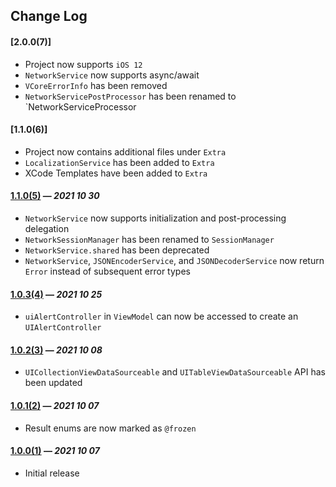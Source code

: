 ## Change Log

#### [2.0.0(7)]

- Project now supports `iOS 12`
- `NetworkService` now supports async/await
- `VCoreErrorInfo` has been removed
- `NetworkServicePostProcessor` has been renamed to `NetworkServiceProcessor

#### [1.1.0(6)]

- Project now contains additional files under `Extra`
- `LocalizationService` has been added to `Extra`
- XCode Templates have been added to `Extra`

#### [1.1.0(5)](https://github.com/VakhoKontridze//releases/download/1.1.0/.xcframework.zip) — *2021 10 30*

- `NetworkService` now supports initialization and post-processing delegation
- `NetworkSessionManager` has been renamed to `SessionManager`
- `NetworkService.shared` has been deprecated
- `NetworkService`, `JSONEncoderService`, and `JSONDecoderService` now return `Error` instead of subsequent error types

#### [1.0.3(4)](https://github.com/VakhoKontridze//releases/download/1.0.3/.xcframework.zip) — *2021 10 25*

- `uiAlertController` in `ViewModel` can now be accessed to create an `UIAlertController`

#### [1.0.2(3)](https://github.com/VakhoKontridze//releases/download/1.0.2/.xcframework.zip) — *2021 10 08*

- `UICollectionViewDataSourceable` and `UITableViewDataSourceable` API has been updated

#### [1.0.1(2)](https://github.com/VakhoKontridze//releases/download/1.0.1/.xcframework.zip) — *2021 10 07*

- Result enums are now marked as `@frozen`

#### [1.0.0(1)](https://github.com/VakhoKontridze//releases/download/1.0.0/.xcframework.zip) — *2021 10 07*

- Initial release
